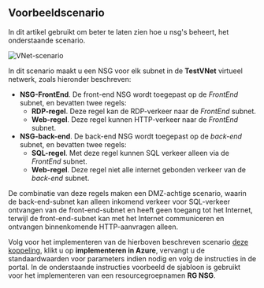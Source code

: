 ## <a name="sample-scenario"></a>Voorbeeldscenario
In dit artikel gebruikt om beter te laten zien hoe u nsg's beheert, het onderstaande scenario.

![VNet-scenario](./media/virtual-networks-create-nsg-scenario-include/figure1.png)

In dit scenario maakt u een NSG voor elk subnet in de **TestVNet** virtueel netwerk, zoals hieronder beschreven: 

* **NSG-FrontEnd**. De front-end NSG wordt toegepast op de *FrontEnd* subnet, en bevatten twee regels:    
  * **RDP-regel**. Deze regel kan de RDP-verkeer naar de *FrontEnd* subnet.
  * **Web-regel**. Deze regel kunnen HTTP-verkeer naar de *FrontEnd* subnet.
* **NSG-back-end**. De back-end NSG wordt toegepast op de *back-end* subnet, en bevatten twee regels:    
  * **SQL-regel**. Met deze regel kunnen SQL verkeer alleen via de *FrontEnd* subnet.
  * **Web-regel**. Deze regel niet alle internet gebonden verkeer van de *back-end* subnet.

De combinatie van deze regels maken een DMZ-achtige scenario, waarin de back-end-subnet kan alleen inkomend verkeer voor SQL-verkeer ontvangen van de front-end-subnet en heeft geen toegang tot het Internet, terwijl de front-end-subnet kan met het Internet communiceren en ontvangen binnenkomende HTTP-aanvragen alleen.

Volg voor het implementeren van de hierboven beschreven scenario [deze koppeling](http://github.com/telmosampaio/azure-templates/tree/master/201-IaaS-WebFrontEnd-SQLBackEnd-NSG), klikt u op **implementeren in Azure**, vervangt u de standaardwaarden voor parameters indien nodig en volg de instructies in de portal. In de onderstaande instructies voorbeeld de sjabloon is gebruikt voor het implementeren van een resourcegroepnamen **RG NSG**. 

